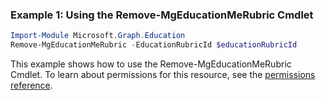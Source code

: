 ### Example 1: Using the Remove-MgEducationMeRubric Cmdlet
```powershell
Import-Module Microsoft.Graph.Education
Remove-MgEducationMeRubric -EducationRubricId $educationRubricId
```
This example shows how to use the Remove-MgEducationMeRubric Cmdlet.
To learn about permissions for this resource, see the [permissions reference](/graph/permissions-reference).
